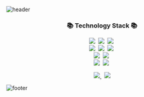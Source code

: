 ![header](https://capsule-render.vercel.app/api?type=waving&color=a98bc1&height=200&section=header&text=Hyeon%20U%20genie🧞&fontSize=80&fontColor=5a3e70&animation=twinkling)

<h3 align="center">📚 Technology Stack 📚</h3>
<p align="center">
  <img src="https://img.shields.io/badge/HTML5-E34F26?style=flat-square&logo=HTML5&logoColor=white"/></a>&nbsp
  <img src="https://img.shields.io/badge/CSS3-1572B6?style=flat-square&logo=CSS3&logoColor=white"/></a>&nbsp
  <img src="https://img.shields.io/badge/Javascript-ffb13b?style=flat-square&logo=javascript&logoColor=white"/></a>&nbsp
  <br>
  <img src="https://img.shields.io/badge/Vue.js-4FC08D?style=flat-square&logo=Vue.js&logoColor=white"/></a>&nbsp
  <img src="https://img.shields.io/badge/React.js-61DAFB?style=flat-square&logo=React&logoColor=white"/></a>&nbsp
  <img src="https://img.shields.io/badge/React-Native-3655FF?style=flat-square&logo=React&logoColor=white"/></a>&nbsp
  <br>
  <img src="https://img.shields.io/badge/Vuetify-1867C0?style=flat-square&logo=Vuetify&logoColor=white"/></a>&nbsp
  <img src="https://img.shields.io/badge/Redux-764ABC?style=flat-square&logo=Redux&logoColor=white"/></a>&nbsp
  <br>
  <img src="https://img.shields.io/badge/Git-F05032?style=flat-square&logo=Git&logoColor=white"/></a>&nbsp
  <img src="https://img.shields.io/badge/GitHub-181717?style=flat-square&logo=GitHub&logoColor=white"/></a>&nbsp
</p>

<p align="center">
  <a href="https://hyunyujin.github.io/">
    <img src="https://img.shields.io/badge/Tech%20Blog-purple?style=flat-square&logo=Jekyll&logoColor=white&link=https://hyunyujin.github.io/"/>
  </a>&nbsp
  <a href="mailto:gusdbwls9772@gmail.com">
    <img src="https://img.shields.io/badge/Gmail-d14836?style=flat-square&logo=Gmail&logoColor=white&link=mailto:gusdbwls9772@gmail.com"/>
  </a>
</p>

![footer](https://capsule-render.vercel.app/api?type=waving&color=8C66AA&height=150&section=footer)

